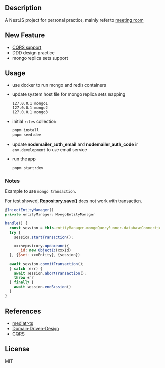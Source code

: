 ## Description
A NestJS project for personal practice, mainly refer to  [meeting room](https://github.com/QuarkGluonPlasma/nestjs-course-code/tree/main/meeting_room_booking_system_backend?mode=light)
## New Feature
- [CQRS support](./backend/libs//mediator/src/mediator.service.ts)
- DDD design practice
- mongo replica sets support

## Usage
- use docker to run mongo and redis containers
- update system host file for mongo replica sets mapping

  ```
  127.0.0.1 mongo1
  127.0.0.1 mongo2
  127.0.0.1 mongo3
  ```

- initial `roles` collection

  ```bash
  pnpm install
  pnpm seed:dev
  ```
- update **nodemailer_auth_email** and **nodemailer_auth_code** in `env.development` to use email service
- run the app

  ```bash
  pnpm start:dev
  ```
### Notes
  Example to use `mongo transaction`.

  For test showed, **Repository.save()** does not work with transaction. 
   
  ```js
  @InjectEntityManager()
  private entityManager: MongoEntityManager

  handle() {
    const session = this.entityManager.mongoQueryRunner.databaseConnection.startSession();
    try {
      session.startTransaction();

      xxxRepository.updateOne({
        _id: new ObjectId(xxxId)
    }, {$set: xxxEntity}, {session})

    await session.commitTransaction();
    } catch (err) {
      await session.abortTransaction();
      throw err
    } finally {
      await session.endSession()
    }
  }
  ```

## References
- [mediatr-ts](https://github.com/m4ss1m0g/mediatr-ts)
- [Domain-Driven-Design](https://khalilstemmler.com/articles/categories/domain-driven-design)
- [CQRS](https://blog.christian-schou.dk/how-to-implement-cqrs-with-mediatr-in-asp-net/)
## License
MIT